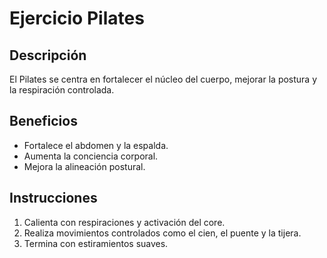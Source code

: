 # Ejercicio Pilates

## Descripción
El Pilates se centra en fortalecer el núcleo del cuerpo, mejorar la postura y la respiración controlada.

## Beneficios
- Fortalece el abdomen y la espalda.
- Aumenta la conciencia corporal.
- Mejora la alineación postural.

## Instrucciones
1. Calienta con respiraciones y activación del core.
2. Realiza movimientos controlados como el cien, el puente y la tijera.
3. Termina con estiramientos suaves.